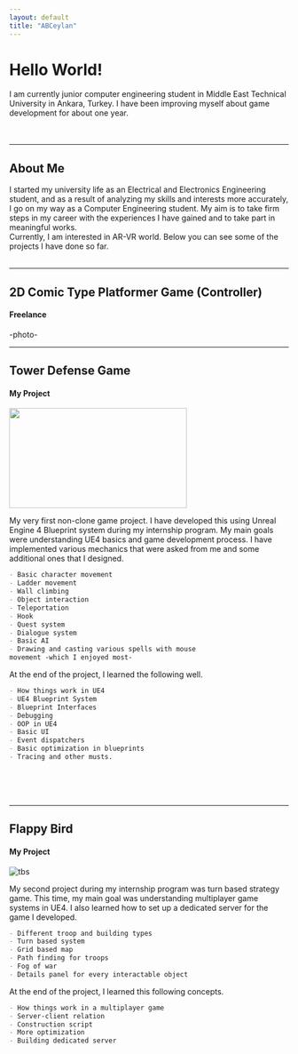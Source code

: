 ```yaml
---
layout: default
title: "ABCeylan"
---
```



  

# Hello World!
<div>
   I am currently junior computer engineering student in Middle East Technical University in Ankara, Turkey. I have been improving myself about game development for about one year.
  <br>
  <br>
  <br>
</div>


---
## About Me
<div>
  I started my university life as an Electrical and Electronics Engineering student, and as a result of analyzing my skills and interests more accurately, I go on my way as a Computer Engineering student. My aim is to take firm steps in my career with the experiences I have gained and to take part in meaningful works. 
  <br>
Currently, I am interested in AR-VR world.
  Below you can see some of the projects I have done so far.
 
  <br>
  <br>
</div>

---
## 2D Comic Type Platformer Game (Controller)
#### Freelance
-photo-  


---
## Tower Defense Game
#### My Project
<img src="https://user-images.githubusercontent.com/81684850/158016164-512a0a90-dd57-4523-a0ac-b2ac11c1f3c5.png" width="320" height="180">

  
My very first non-clone game project. I have developed this using Unreal Engine 4 Blueprint system during my internship program. My main goals were understanding UE4 basics and game development process. I have implemented various mechanics that were asked from me and some additional ones that I designed.  

```markdown
- Basic character movement
- Ladder movement
- Wall climbing
- Object interaction
- Teleportation
- Hook
- Quest system
- Dialogue system
- Basic AI
- Drawing and casting various spells with mouse  
movement -which I enjoyed most-
```

At the end of the project, I learned the following well.  

```markdown
- How things work in UE4
- UE4 Blueprint System
- Blueprint Interfaces
- Debugging
- OOP in UE4
- Basic UI
- Event dispatchers
- Basic optimization in blueprints
- Tracing and other musts.
```
  <br>
  <br>
  <br>
  


---
## Flappy Bird
#### My Project
![tbs](https://user-images.githubusercontent.com/59933424/156930746-eddc6aea-3f46-4420-b7bf-faa592387ae7.jpg)  
  
My second project during my internship program was turn based strategy game. This time, my main goal was understanding multiplayer game systems in UE4. I also learned how to set up a dedicated server for the game I developed.  

```markdown
- Different troop and building types
- Turn based system
- Grid based map
- Path finding for troops
- Fog of war
- Details panel for every interactable object
```

At the end of the project, I learned this following concepts.  

```markdown
- How things work in a multiplayer game
- Server-client relation
- Construction script
- More optimization
- Building dedicated server
```
  <br>
  <br>
  <br>
  




  




